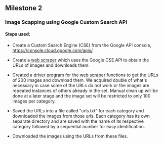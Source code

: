## Milestone 2

### Image Scapping using Google Custom Search API
#### Steps used:

- Create a Custom Search Engine (CSE) from the Google API console, https://console.cloud.google.com/apis/
  
- Create a [web scraper](image_scraper.py) which uses the Google CSE API to obtain the URLs of images and downloads them

- Created a [driver program](scrape.py) for the [web scraper](image_scraper.py) functions to get the URLs of 200 images
and download them. We acquired double of what's necessary in case some of the URLs do not work or the images are repeated 
instances of others already in the set. Manual clean up will be done at a later stage and the image set will be restricted 
to only 100 images per category. 

- Saved the URLs into a file called "urls.txt" for each category and downloaded the images from those urls. Each
category has its own separate directory and are saved with the name of its respective category followed by a sequential number
for easy identification.

- Downloaded the images using the URLs from these files.